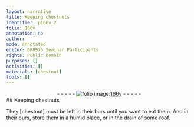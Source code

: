 ```yaml
---
layout: narrative
title: Keeping chestnuts
identifier: p166v_2
folio: 166v
annotation: no
author:
mode: annotated
editor: GR8975 Seminar Participants
rights: Public Domain
purposes: []
activities: []
materials: [chestnut]
tools: []
---
```


 <div class="folio" align="center">- - - - - <a href="http://gallica.bnf.fr/ark:/12148/btv1b10500001g/f338.image" target="_blank"><img src="https://cu-mkp.github.io/GR8975-edition/assets/photo-icon.png" alt="folio image: " style="display:inline-block; margin-bottom:-3px;"/>166v</a> - - - - - </div> 
## Keeping chestnuts

 
They <span class="material">[chestnut]</span> must be left in their burs until you want to eat them. And in their burs, store them in a humid place, or in the drain of some roof.
 